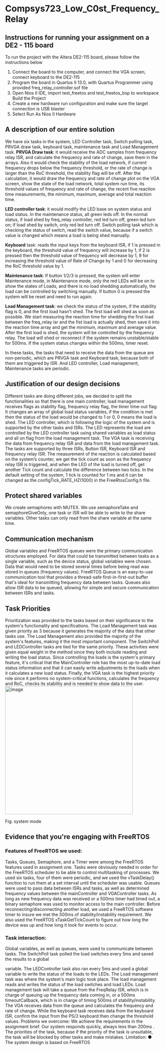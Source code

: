# Compsys723_Low_C0st_Frequency_Relay
## Instructions for running your assignment on a DE2 - 115 board
To run the project with the Altera DE2-115 board, please follow the instructions below
1. Connect the board to the computer, and connect the VGA screen, connect keyboard to the DE2-115
2. Program the board in Quartus II 13.0, with Quartus Programmer using provided freq_relay_controller.sof file
3. Open Nios II IDE, import test_freetos and test_freetos_bsp to workspace
Build the Project
4. Create a new hardware run configuration and make sure the target connection is USB blaster
5. Select Run As Nios II Hardware

## A description of our entire solution
We have six tasks in the system, LED Controller task, Switch polling task, PRVGA draw task, keyboard task, maintenance task and Load Management task.
**PRVGA Draw task**:
    it would receive the ADC samples from frequency relay ISR, and calculate the frequency and rate of change, save them in the arrays. Also it would check the stability of the load network, if current frequency drops below the frequency threshold, or the rate of change is larger than the RoC threshold, the stability flag will be off. After the calculation, it would draw the frequency and rate of change plot on the VGA screen, show the state of the load network, total system run time, its threshold values of frequency and rate of change, the recent five reaction time measurements, the minimum, maximum, average and total reaction time.

**LED controller task**:
  it would modify the LED base on system status and load status. In the maintenance status, all green leds off. In the normal status, if load shed by freq_relay controller, red led turn off, green led turn on; if load shed by switch, only red led turn off. Switch polling task which is checking the status of switch, read the switch value, because if a switch value is changed which means a load is being shed manually.
  
**Keyboard** task:
  reads the input keys from the keyboard ISR, if 1 is pressed in the keyboard, the threshold value of frequency will increase by 1, if 2 is pressed then the threshold value of frequency will decrease by 1, 9 for increasing the threshold value of Rate of Change by 1 and 0 for decreasing the RoC threshold value by 1.
  
**Maintenance task**:
  If button 1/2/3 is pressed, the system will enter Maintenance mode, in Maintenance mode, only the red LEDs will be on to show the states of Loads, and there is no load shedding automatically, the load can be controlled by switching manually. If button 0 is pressed the system will be reset and need to run again.
  
**Load Management task**: we check the status of the system, if the stability flag is 0, and the first load hasn’t shed. The first load will shed as soon as possible. We start measuring the reaction time for shedding the first load between the freq_relay isr and the fist load is actually shed, then save it into the reaction time array and get the minimum, maximum and average value. After the first load is shed, the system will be controlled by the frequency relay. The load will shed or reconnect if the system remains unstable/stable for 500ms. If the system status changes within the 500ms, timer reset.

In these tasks, the tasks that need to receive the data from the queue are non-periodic, which are PRVGA task and Keyboard task, because both of them are triggered by ISR. And LED controller, Load management, Maintenance tasks are periodic.

## Justification of our design decisions
Different tasks are doing different jobs, we decided to split the functionalities so that there is one main controller, load management receives flags as stability flag, frequency relay flag, the timer time-out flag. It changes an array of global load status variables, if the condition is met then the status of the load would be changed to 1 or 0, 0 means the load is shed. The LED controller, which is following the logic of the system and is supported by the other tasks and ISRs. The LED represents the load are controlled by the LED controller task using shared variables as load status and all on flag from the load management task. The VGA task is receiving the data from frequency relay ISR and data from the load management task. The tasks are supported by three ISRs, Button ISR, Keyboard ISR and frequency relay ISR. The measurement of the reaction is calculated based on the system’s counter, we get the tick count as soon as the frequency relay ISR is triggered, and when the LED of the load is turned off, get another Tick count and calculate the difference between two ticks. In the default setting of the system, 1 tick is counted for 1 ms and it can be changed as the configTick_RATE_HZ(1000) in the FreeRtosConfig.h file.

## Protect shared variables
We create semaphores with MUTEX. We use semaphoreTake and semaphoreGiveOnly, one task or ISR will be able to write to the share variables. Other tasks can only read from the share variable at the same time.

## Communication mechanism
Global variables and FreeRTOS queues were the primary communication structures employed. For data that could be transmitted between tasks as a single variable, such as the device status, global variables were chosen. Data that would need to be stored several times before being read was stored in queues (frequency values). FreeRTOS Queue is an easy-to-use communication tool that provides a thread-safe first-in-first-out buffer that's ideal for transmitting frequency data between tasks. Queues also allow ISR data to be queued, allowing for simple and secure communication between ISRs and tasks.
## Task Priorities

Prioritization was provided to the tasks based on their significance to the system's functionality and specifications. The Load Management task was given priority as 3 because it generates the majority of the data that other tasks use. The Load Management also provided the majority of the system's features, making it the most important component. The SwitchPoll and LEDController tasks are tied for the same priority. These activities were given equal weight in the method since they both include reading and writing the load status. Since controlling the loads is the system's primary feature, it's critical that the MainController role has the most up-to-date load status information and that it can easily write adjustments to the loads when it calculates a new load status. Finally, the VGA task is the highest priority role since it performs no system-critical functions, calculates the frequency and RoC, checks its stability and is needed to show data to the user.
<img width="414" alt="image" src="https://github.com/Ninger-Gong/Compsys723_Low_C0st_Frequency_Relay/assets/61758760/07fc8784-ddd2-4886-88af-c1933d500e58">

  Fig: system mode
  
## Evidence that you're engaging with FreeRTOS
### Features of FreeRTOS we used:
Tasks, Queues, Semaphore, and a Timer were among the FreeRTOS features used in assignment one. Tasks were obviously needed in order for the FreeRTOS scheduler to be able to control multitasking of processes. We used six tasks, four of them were periodic, and we used the vTaskDelay() function to run them at a set interval until the scheduler was usable. Queues were used to pass data between ISRs and tasks, as well as determined frequency values between the mainController and VGAController tasks. As long as new frequency data was received or a 500ms timer had timed out, a binary semaphore was used to monitor access to the main controller. Before reconnecting/disconnecting another load, we used a FreeRTOS software timer to insure we met the 500ms of stability/instability requirement. We also used the FreeRTOS xTaskGetTickCount to figure out how long the device was up and how long it took for events to occur.
### Task interaction:
Global variables, as well as queues, were used to communicate between tasks. The SwitchPoll task polled the load switches every 5ms and saved the results to a global

variable. The LEDController task also ran every 5ms and used a global variable to write the status of the loads to the LEDs. The Load management task was where the system's main logic took place. The load management reads and writes the status of the load switches and load LEDs. Load management task will take a queue from the FreqRelay ISR, which is in charge of queuing up the frequency data coming in, or a 500ms timeoutCallback, which is in charge of timing 500ms of stability/instability. The VGA receives data from the queue and calculates the frequency and rate of change. While the keyboard task receives data from the keyboard ISR, confirm the input from the PS/2 keyboard then change the threshold values.
Problems we overcome:
We achieve the requirements in the assignment brief.
Our system responds quickly, always less than 200ms .
The priorities of the task, because if the priority of the task is unsuitable, the task will be blocked by other tasks and make mistakes.
Limitation:
● The system design is based on FreeRTOS
